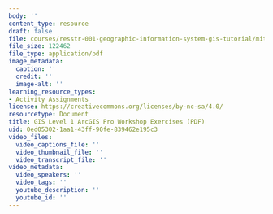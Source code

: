 ```yaml
---
body: ''
content_type: resource
draft: false
file: courses/resstr-001-geographic-information-system-gis-tutorial/mitres_str001iap22_level1_arcgispro.pdf
file_size: 122462
file_type: application/pdf
image_metadata:
  caption: ''
  credit: ''
  image-alt: ''
learning_resource_types:
- Activity Assignments
license: https://creativecommons.org/licenses/by-nc-sa/4.0/
resourcetype: Document
title: GIS Level 1 ArcGIS Pro Workshop Exercises (PDF)
uid: 0ed05302-1aa1-43ff-90fe-839462e195c3
video_files:
  video_captions_file: ''
  video_thumbnail_file: ''
  video_transcript_file: ''
video_metadata:
  video_speakers: ''
  video_tags: ''
  youtube_description: ''
  youtube_id: ''
---
```

